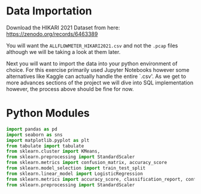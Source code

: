 
# Data Importation

Download the HIKARI 2021 Dataset from here: https://zenodo.org/records/6463389

You will want the `ALLFLOWMETER_HIKARI2021.csv` and not the `.pcap` files although we will be taking a look at them later.

Next you will want to import the data into your python environment of choice. For this exercise primarily used Jupyter Notebooks however some alternatives like Kaggle can actually handle the entire `.csv'.
As we get to more advances sections of the project we will dive into SQL implementation however, the process above should be fine for now.

# Python Modules

```python
import pandas as pd
import seaborn as sns
import matplotlib.pyplot as plt
from tabulate import tabulate
from sklearn.cluster import KMeans,
from sklearn.preprocessing import StandardScaler
from sklearn.metrics import confusion_matrix, accuracy_score
from sklearn.model_selection import train_test_split
from sklearn.linear_model import LogisticRegression
from sklearn.metrics import accuracy_score, classification_report, confusion_matrix
from sklearn.preprocessing import StandardScaler
```
